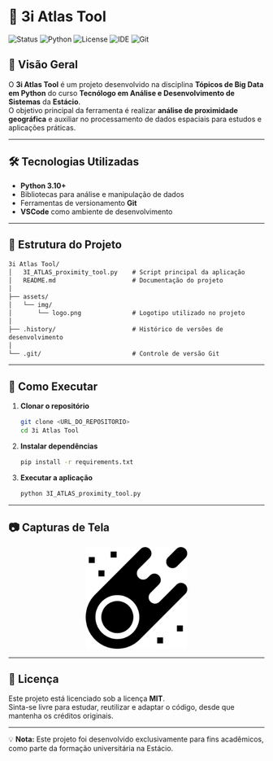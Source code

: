 # 📍 3i Atlas Tool

![Status](https://img.shields.io/badge/status-finalizado-brightgreen)
![Python](https://img.shields.io/badge/python-3.10%2B-blue)
![License](https://img.shields.io/badge/license-MIT-lightgrey)
![IDE](https://img.shields.io/badge/IDE-VSCode-blueviolet)
![Git](https://img.shields.io/badge/versionamento-Git-orange)

## 📖 Visão Geral

O **3i Atlas Tool** é um projeto desenvolvido na disciplina **Tópicos de Big Data em Python** do curso **Tecnólogo em Análise e Desenvolvimento de Sistemas** da **Estácio**.  
O objetivo principal da ferramenta é realizar **análise de proximidade geográfica** e auxiliar no processamento de dados espaciais para estudos e aplicações práticas.

---

## 🛠️ Tecnologias Utilizadas

- **Python 3.10+**
- Bibliotecas para análise e manipulação de dados
- Ferramentas de versionamento **Git**
- **VSCode** como ambiente de desenvolvimento

---

## 📂 Estrutura do Projeto

```
3i Atlas Tool/
│   3I_ATLAS_proximity_tool.py    # Script principal da aplicação
│   README.md                     # Documentação do projeto
│
├── assets/
│   └── img/
│       └── logo.png              # Logotipo utilizado no projeto
│
├── .history/                     # Histórico de versões de desenvolvimento
│
└── .git/                         # Controle de versão Git
```

---

## 🚀 Como Executar

1. **Clonar o repositório**
   ```bash
   git clone <URL_DO_REPOSITORIO>
   cd 3i Atlas Tool
   ```

2. **Instalar dependências**
   ```bash
   pip install -r requirements.txt
   ```

3. **Executar a aplicação**
   ```bash
   python 3I_ATLAS_proximity_tool.py
   ```

---

## 📷 Capturas de Tela

<p align="center">
  <img src="assets/img/logo.png" alt="Logo do Projeto" width="200"/>
</p>

---

## 📜 Licença

Este projeto está licenciado sob a licença **MIT**.  
Sinta-se livre para estudar, reutilizar e adaptar o código, desde que mantenha os créditos originais.

---

💡 **Nota:** Este projeto foi desenvolvido exclusivamente para fins acadêmicos, como parte da formação universitária na Estácio.
